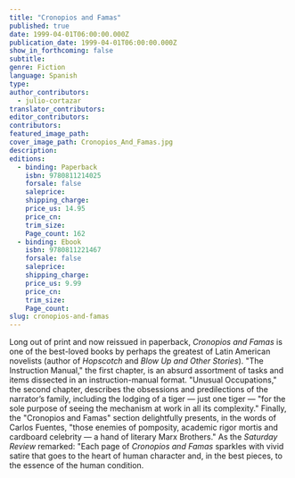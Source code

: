 ```yaml
---
title: "Cronopios and Famas"
published: true
date: 1999-04-01T06:00:00.000Z
publication_date: 1999-04-01T06:00:00.000Z
show_in_forthcoming: false
subtitle:
genre: Fiction
language: Spanish
type:
author_contributors:
  - julio-cortazar
translator_contributors:
editor_contributors:
contributors:
featured_image_path:
cover_image_path: Cronopios_And_Famas.jpg
description:
editions:
  - binding: Paperback
    isbn: 9780811214025
    forsale: false
    saleprice:
    shipping_charge:
    price_us: 14.95
    price_cn:
    trim_size:
    Page_count: 162
  - binding: Ebook
    isbn: 9780811221467
    forsale: false
    saleprice:
    shipping_charge:
    price_us: 9.99
    price_cn:
    trim_size:
    Page_count:
slug: cronopios-and-famas
---
```


Long out of print and now reissued in paperback, _Cronopios and Famas_ is one of the best-loved books by perhaps the greatest of Latin American novelists (author of _Hopscotch_ and _Blow Up and Other Stories_). "The Instruction Manual," the first chapter, is an absurd assortment of tasks and items dissected in an instruction-manual format. "Unusual Occupations," the second chapter, describes the obsessions and predilections of the narrator’s family, including the lodging of a tiger — just one tiger — "for the sole purpose of seeing the mechanism at work in all its complexity." Finally, the "Cronopios and Famas" section delightfully presents, in the words of Carlos Fuentes, "those enemies of pomposity, academic rigor mortis and cardboard celebrity — a hand of literary Marx Brothers." As the _Saturday Review_ remarked: "Each page of _Cronopios and Famas_ sparkles with vivid satire that goes to the heart of human character and, in the best pieces, to the essence of the human condition.

